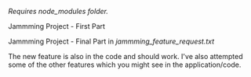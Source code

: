 *Requires node_modules folder.*

Jammming Project - First Part

Jammming Project - Final Part in *jammming_feature_request.txt*

The new feature is also in the code and should work. I've also attempted some of the other features which you might see in the application/code.